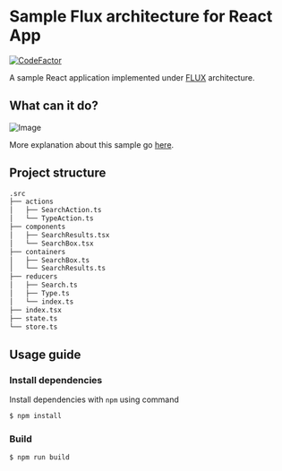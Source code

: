 # Sample Flux architecture for React App

[![CodeFactor](https://www.codefactor.io/repository/github/khanhtc1202/flux-arch-sample/badge)](https://www.codefactor.io/repository/github/khanhtc1202/flux-arch-sample)

A sample React application implemented under [FLUX](https://code-cartoons.com/a-cartoon-guide-to-flux-6157355ab207) architecture.

## What can it do?

![Image](https://media.giphy.com/media/RkN5nA5O00StGGwXVQ/giphy.gif)

More explanation about this sample go [here](https://fromnoobstogeeks.com/2018/04/15/flux-arch/).

## Project structure

```bash
.src
├── actions
│   ├── SearchAction.ts
│   └── TypeAction.ts
├── components
│   ├── SearchResults.tsx
│   └── SearchBox.tsx
├── containers
│   ├── SearchBox.ts
│   └── SearchResults.ts
├── reducers
│   ├── Search.ts
│   ├── Type.ts
│   └── index.ts
├── index.tsx
├── state.ts
└── store.ts
```

## Usage guide

### Install dependencies

Install dependencies with `npm` using command

```bash
$ npm install
```

### Build

```bash
$ npm run build
```
